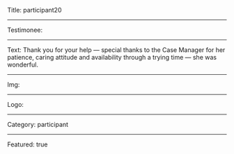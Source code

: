 Title: participant20

----

Testimonee:

----

Text: Thank you for your help — special thanks to the Case Manager for her patience, caring attitude and availability through a trying time — she was wonderful.

----

Img:

----

Logo:

----

Category: participant

----

Featured: true
